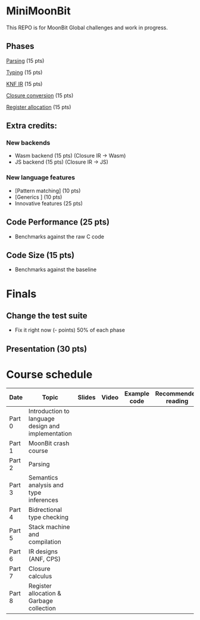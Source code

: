 # MiniMoonBit

This REPO is for MoonBit Global challenges and work in progress.

## Phases

[Parsing](./src/parser/parser.mbti) (15 pts)

[Typing](./src/typing/typing.mbti) (15 pts)

[KNF IR](./src/knf/knf.mbti) (15 pts)

[Closure conversion](./src/closure/closure.mbti) (15 pts)

[Register allocation](./src/riscv/riscv.mbti) (15 pts)

## Extra credits:

### New backends

- Wasm backend (15 pts) (Closure IR -> Wasm)
- JS backend (15 pts) (Closure IR -> JS)


### New language features

- [Pattern matching] (10 pts)
- [Generics ] (10 pts)
- Innovative features (25 pts)

## Code Performance (25 pts)

- Benchmarks against the raw C code 

## Code Size (15 pts)

- Benchmarks against the baseline

# Finals

## Change the test suite 

- Fix it right now (- points) 50% of each phase

## Presentation (30 pts)



# Course schedule

| Date   | Topic                                              | Slides                                                                                | Video                                                                  | Example code           | Recommended reading                                        |
| ------ | -------------------------------------------------- | ------------------------------------------------------------------------------------- | ---------------------------------------------------------------------- | ---------------------- | ---------------------------------------------------------- |
| Part 0 | Introduction to language design and implementation |                                                                  |      |  | 
| Part 1 | MoonBit crash course                              |                                                                   |                           |    |  |
| Part 2 | Parsing                                         |    | | |                                                            |
| Part 3 | Semantics analysis and type inferences                ||             |                     |                                                            |
| Part 4 | Bidrectional type checking  
| Part 5 | Stack machine and compilation                      |        | |                                                            |
| Part 6 | IR designs (ANF, CPS)
| Part 7 | Closure calculus                                   |                                                            |    | 
| Part 8 | Register allocation & Garbage collection                                |    | | |                                                            |
